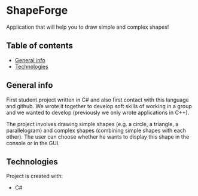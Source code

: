 # ShapeForge
Application that will help you to draw simple and complex shapes!

## Table of contents
* [General info](#general-info)
* [Technologies](#technologies)

## General info
First student project written in C# and also first contact with this language and github. We wrote it together to develop soft skills of working in a group and we wanted to develop (previously we only wrote applications in C++).

The project involves drawing simple shapes (e.g. a circle, a triangle, a parallelogram) and complex shapes (combining simple shapes with each other). The user can choose whether he wants to display this shape in the console or in the GUI.
	
## Technologies
Project is created with:
* C#
